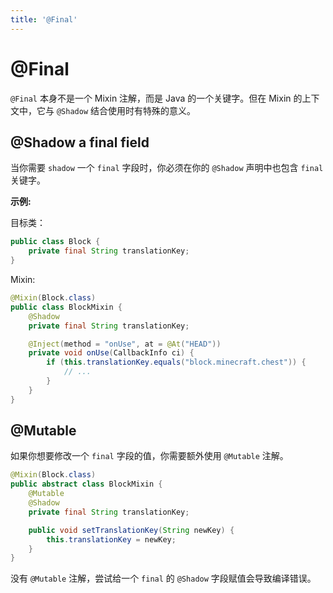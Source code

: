 ```yaml
---
title: '@Final'
---
```


# @Final

`@Final` 本身不是一个 Mixin 注解，而是 Java 的一个关键字。但在 Mixin 的上下文中，它与 `@Shadow` 结合使用时有特殊的意义。

## @Shadow a final field

当你需要 `shadow` 一个 `final` 字段时，你必须在你的 `@Shadow` 声明中也包含 `final` 关键字。

**示例:**

目标类：
```java
public class Block {
    private final String translationKey;
}
```

Mixin:
```java
@Mixin(Block.class)
public class BlockMixin {
    @Shadow
    private final String translationKey;

    @Inject(method = "onUse", at = @At("HEAD"))
    private void onUse(CallbackInfo ci) {
        if (this.translationKey.equals("block.minecraft.chest")) {
            // ...
        }
    }
}
```

## @Mutable

如果你想要修改一个 `final` 字段的值，你需要额外使用 `@Mutable` 注解。

```java
@Mixin(Block.class)
public abstract class BlockMixin {
    @Mutable
    @Shadow
    private final String translationKey;

    public void setTranslationKey(String newKey) {
        this.translationKey = newKey;
    }
}
```

没有 `@Mutable` 注解，尝试给一个 `final` 的 `@Shadow` 字段赋值会导致编译错误。 